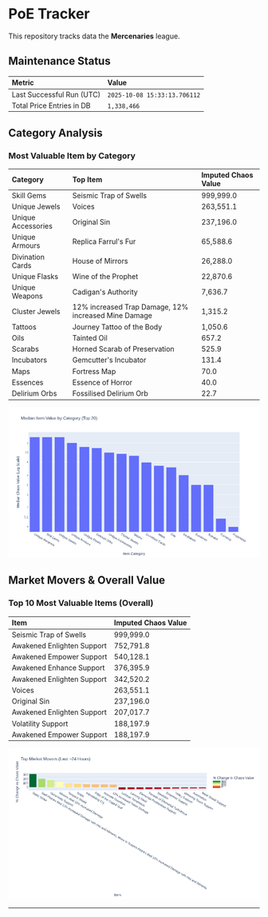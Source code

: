 # PoE Tracker

This repository tracks data the **Mercenaries** league.

## Maintenance Status

<!-- START_MAINTENANCE -->
| Metric | Value |
|:---|:---|
| Last Successful Run (UTC) | `2025-10-08 15:33:13.706112` |
| Total Price Entries in DB | `1,338,466` |

<!-- END_MAINTENANCE -->

## Category Analysis

<!-- START_CATEGORY_ANALYSIS -->
### Most Valuable Item by Category
| Category | Top Item | Imputed Chaos Value |
| :--- | :--- | :--- |
| Skill Gems | Seismic Trap of Swells | 999,999.0 |
| Unique Jewels | Voices | 263,551.1 |
| Unique Accessories | Original Sin | 237,196.0 |
| Unique Armours | Replica Farrul's Fur | 65,588.6 |
| Divination Cards | House of Mirrors | 26,288.0 |
| Unique Flasks | Wine of the Prophet | 22,870.6 |
| Unique Weapons | Cadigan's Authority | 7,636.7 |
| Cluster Jewels | 12% increased Trap Damage, 12% increased Mine Damage | 1,315.2 |
| Tattoos | Journey Tattoo of the Body | 1,050.6 |
| Oils | Tainted Oil | 657.2 |
| Scarabs | Horned Scarab of Preservation | 525.9 |
| Incubators | Gemcutter's Incubator | 131.4 |
| Maps | Fortress Map | 70.0 |
| Essences | Essence of Horror | 40.0 |
| Delirium Orbs | Fossilised Delirium Orb | 22.7 |


![Category Analysis Chart](charts/category_analysis.png)
<!-- END_CATEGORY_ANALYSIS -->

## Market Movers & Overall Value

<!-- START_ANALYSIS -->
### Top 10 Most Valuable Items (Overall)
| Item | Imputed Chaos Value |
| :--- | :--- |
| Seismic Trap of Swells | 999,999.0 |
| Awakened Enlighten Support | 752,791.8 |
| Awakened Empower Support | 540,128.1 |
| Awakened Enhance Support | 376,395.9 |
| Awakened Enlighten Support | 342,520.2 |
| Voices | 263,551.1 |
| Original Sin | 237,196.0 |
| Awakened Enlighten Support | 207,017.7 |
| Volatility Support | 188,197.9 |
| Awakened Empower Support | 188,197.9 |


![Market Movers Chart](charts/market_movers.png)
<!-- END_ANALYSIS -->

---
